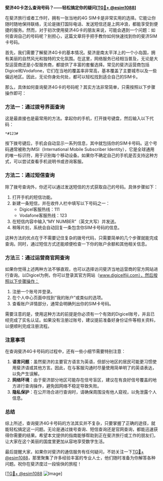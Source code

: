 **斐济4G卡怎么查询号码？——轻松搞定你的疑问[[TG💪+ @esim1088](https://t.me/s/esim1088)]**

在斐济旅行或者工作时，拥有一张当地的4G SIM卡是非常实用的选择。它能让你随时随地保持联络，无论是拨打国际电话、发送短信还是上网冲浪，都能享受到便捷的服务。然而，对于初次使用斐济4G卡的朋友来说，可能会遇到一个问题：如何查询自己的号码呢？别担心，这篇文章将手把手教你如何快速找到你的斐济SIM卡号码。

首先，我们需要了解斐济4G卡的基本情况。斐济是南太平洋上的一个小岛国，拥有美丽的自然风光和独特的文化氛围。在这里，网络服务已经相当普及，无论是大型运营商还是小型服务商，都提供了丰富的套餐选择。常见的斐济运营商包括Digicel和Vodafone，它们在当地的覆盖率非常高，基本覆盖了主要城市以及一些偏远地区。因此，无论你身处何处，都可以轻松找到适合自己的SIM卡。

那么，具体如何查询斐济4G卡的号码呢？其实方法非常简单，只需按照以下步骤操作即可：

### 方法一：通过拨号界面查询

这是最直接也是最常用的方法。拿起你的手机，打开拨号键盘，然后输入以下代码：

```
*#123#
```

按下拨号键后，手机会自动显示一系列信息，其中就包括你的SIM卡号码。这个号码通常被称为IMSI（International Mobile Subscriber Identity），它是全球通用的唯一标识符，用于识别每个移动设备。如果你不确定自己的手机是否支持这种方式，可以尝试查看手机说明书或咨询客服。

### 方法二：通过短信查询

除了拨号查询外，你还可以通过发送短信的方式获取自己的号码。具体步骤如下：

1. 打开手机的短信功能。
2. 新建一条短信，并在收件人栏中填写以下号码之一：
   - Digicel客服热线：111
   - Vodafone客服热线：123
3. 在短信内容中输入“MY NUMBER”（英文大写）并发送。
4. 稍等片刻，系统会自动回复一条包含你SIM卡号码的信息。

这种方法的优点在于不需要记住复杂的拨号代码，只需要简单的几个步骤就能完成查询。同时，通过短信方式还能顺便检查一下你的账户余额和其他相关信息。

### 方法三：通过运营商官网查询

如果你觉得上述两种方法不够直观，也可以选择访问斐济当地运营商的官方网站进行查询。以Digicel为例，你可以登录其官方网站（www.digicelfiji.com），然后按照以下步骤操作：

1. 注册一个账号并登录。
2. 在个人中心页面中找到“我的账户”或类似的选项。
3. 查看账户详情部分，通常会明确列出你的SIM卡号码。

需要注意的是，使用这种方法的前提是你必须有一个有效的Digicel账号，并且已经完成了实名认证。如果没有注册过账号，建议提前准备好身份证件等相关资料，以便顺利完成注册流程。

### 注意事项

在查询斐济4G卡号码的过程中，还有一些小细节需要特别注意：

1. **语言问题**：虽然斐济的主要官方语言为英语，但部分地区的居民可能更习惯使用斐济语或其他方言。因此，在与客服沟通时尽量使用简单明了的英语表达，以免产生误解。
2. **网络环境**：由于斐济部分地区可能存在信号盲区，建议在有良好信号覆盖的地方进行查询操作，避免因网络不稳定导致失败。
3. **隐私保护**：在公开场合进行查询时，请确保周围没有他人窥视，以免泄露个人信息。

### 总结

综上所述，查询斐济4G卡号码的方法其实并不复杂，只要掌握了正确的途径，就能轻松搞定这一问题。无论是通过拨号查询、短信查询还是官网查询，都能迅速获得你需要的结果。希望本文提供的指南能够帮助到正在斐济旅行或工作的朋友们，让大家在这个美丽的国度里更加从容地享受数字生活。

最后提醒大家，如果你对斐济的通信服务有任何疑问，不妨关注一下[TG💪+ @esim1088](https://t.me/s/esim1088)，那里聚集了许多经验丰富的专业人士，他们随时准备为你解答各种问题。祝你在斐济度过一段愉快的旅程！

[[TG💪+ @esim1088](https://t.me/s/esim1088) ![Image](https://i.postimg.cc/4NQfJmqS/Snipaste-2025-05-13-00-14-12.png)]